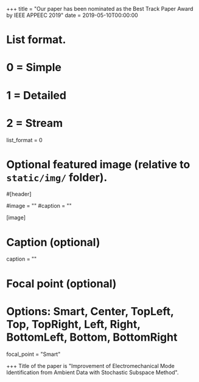 +++
title = "Our paper has been nominated as the Best Track Paper Award by IEEE APPEEC 2019"
date = 2019-05-10T00:00:00

# List format.
#   0 = Simple
#   1 = Detailed
#   2 = Stream
list_format = 0

# Optional featured image (relative to `static/img/` folder).
#[header]

#image = ""
#caption = ""

[image]
  # Caption (optional)
  caption = ""
  
  # Focal point (optional)
  # Options: Smart, Center, TopLeft, Top, TopRight, Left, Right, BottomLeft, Bottom, BottomRight
  focal_point = "Smart"

+++
Title of the paper is "Improvement of Electromechanical Mode Identification from Ambient Data with Stochastic Subspace Method".
